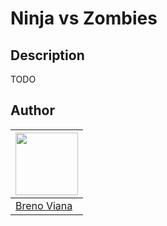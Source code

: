 # Ninja vs Zombies

## Description

TODO

## Author

[<img src="https://avatars2.githubusercontent.com/u/17532418?v=3&s=400" width="100"/>](https://github.com/brenov) |
---|
[Breno Viana](https://github.com/brenov) |
